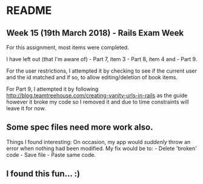# README

Week 15 (19th March 2018) - Rails Exam Week
-
For this assignment, most items were completed. 

I have left out (that I'm aware of)
    - Part 7, item 3
    - Part 8, item 4 and
    - Part 9. 

For the user restrictions, I attempted it by checking to see if the current user and the id matched and if so, to allow editing/deletion of book items. 

For Part 9, I attempted it by following http://blog.teamtreehouse.com/creating-vanity-urls-in-rails as the guide however it broke my code so I removed it and due to time constraints will leave it for now. 

Some spec files need more work also. 
-
Things I found interesting:
On occasion, my app would _suddenly_ throw an error when nothing had been modified. 
My fix would be to: 
    - Delete 'broken' code
    - Save file
    - Paste same code. 

I found this fun... :) 
-